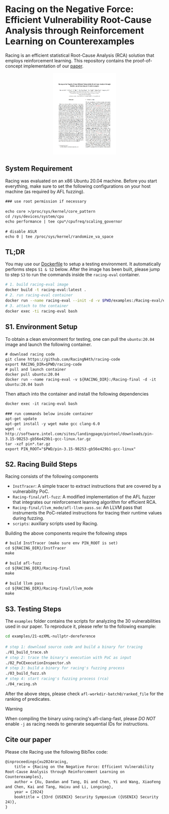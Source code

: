 # Racing on the Negative Force: Efficient Vulnerability Root-Cause Analysis through Reinforcement Learning on Counterexamples

Racing is an efficient statistical Root-Cause Analysis (RCA) solution that employs reinforcement learning. This repository contains the proof-of-concept implementation of our [paper](https://www.usenix.org/conference/usenixsecurity24/presentation/xu).

<p align="center">
<a href="https://www.usenix.org/conference/usenixsecurity24/presentation/xu-dandan"> <img alt="racing paper" width="200"  src="paper.jpg"></a>
</p>

## System Requirement

Racing was evaluated on an x86 Ubuntu 20.04 machine. Before you start everything, make sure to set the following configurations on your host machine (as required by AFL fuzzing).

```
### use root permission if necessary

echo core >/proc/sys/kernel/core_pattern
cd /sys/devices/system/cpu
echo performance | tee cpu*/cpufreq/scaling_governor

# disable ASLR
echo 0 | tee /proc/sys/kernel/randomize_va_space
```

## TL;DR

You may use our [Dockerfile](Dockerfile) to setup a testing environment. It automatically performs steps `S1 & S2` below. After the image has been built, please jump to step `S3` to run the commands inside the `racing-eval` container.

```bash
# 1. build racing-eval image
docker build -t racing-eval:latest .
# 2. run racing-eval container
docker run --name racing-eval --init -d -v $PWD/examples:/Racing-eval/examples racing-eval:latest tail -f /dev/null
# 3. attach to the container
docker exec -ti racing-eval bash
```

## S1. Environment Setup

To obtain a clean environment for testing, one can pull the `ubuntu:20.04` image and launch the following container.
```
# download racing code
git clone https://github.com/RacingN4th/racing-code
export RACING_DIR=$PWD/racing-code
# pull and launch container
docker pull ubuntu:20.04
docker run --name racing-eval -v ${RACING_DIR}:/Racing-final -d -it ubuntu:20.04 bash
```
Then attach into the container and install the following dependencies
```
docker exec -it racing-eval bash

### run commands below inside container
apt-get update
apt-get install -y wget make gcc clang-6.0
wget -c http://software.intel.com/sites/landingpage/pintool/downloads/pin-3.15-98253-gb56e429b1-gcc-linux.tar.gz
tar -xzf pin*.tar.gz
export PIN_ROOT="$PWD/pin-3.15-98253-gb56e429b1-gcc-linux"
```

## S2. Racing Build Steps

Racing consists of the following components
- `InstTracer`: A simple tracer to extract instructions that are covered by a vulnerability PoC.
- `Racing-final/afl-fuzz`: A modified implementation of the AFL fuzzer that integrates our reinforcement learning algorithm for efficient RCA.
- `Racing-final/llvm_mode/afl-llvm-pass.so`: An LLVM pass that instruments the PoC-related instructions for tracing their runtime values during fuzzing.
- `scripts`: auxiliary scripts used by Racing.

Building the above components require the following steps
```
# build InstTracer (make sure env PIN_ROOT is set)
cd ${RACING_DIR}/InstTracer
make

# build afl-fuzz
cd ${RACING_DIR}/Racing-final
make

# build llvm pass
cd ${RACING_DIR}/Racing-final/llvm_mode
make
```

## S3. Testing Steps

The `examples` folder contains the scripts for analyzing the 30 vulnerabilities used in our paper. To reproduce it, please refer to the following example:
```bash
cd examples/21-ezXML-nullptr-dereference

# step 1: download source code and build a binary for tracing
./01_build_trace.sh
# step 2: trace the binary's execution with PoC as input
./02_PoCExecutionInspector.sh
# step 3: build a binary for racing's fuzzing process
./03_build_fuzz.sh
# step 4: start racing's fuzzing process (rca)
./04_racing.sh
```

After the above steps, please check `afl-workdir-batch0/ranked_file` for the ranking of predicates.

> [!WARNING]  
> When compiling the binary using racing's afl-clang-fast, please *DO NOT* enable `-j` as racing needs to generate sequential IDs for instructions.


## Cite our paper

Please cite Racing use the following BibTex code:

```
@inproceedings{xu2024racing,
    title = {Racing on the Negative Force: Efficient Vulnerability Root-Cause Analysis through Reinforcement Learning on Counterexamples},
    author = {Xu, Dandan and Tang, Di and Chen, Yi and Wang, XiaoFeng and Chen, Kai and Tang, Haixu and Li, Longxing},
    year = {2024}
    booktitle = {33rd {USENIX} Security Symposium ({USENIX} Security 24)},
}
```
